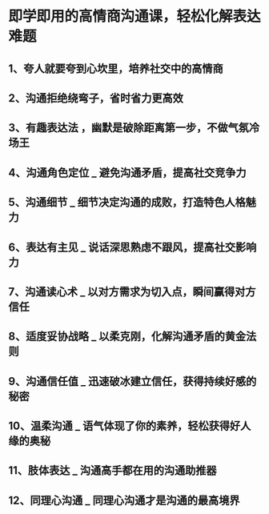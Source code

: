 # 即学即用的高情商沟通课，轻松化解表达难题

## 1、夸人就要夸到心坎里，培养社交中的高情商

## 2、沟通拒绝绕弯子，省时省力更高效

## 3、有趣表达法 ，幽默是破除距离第一步，不做气氛冷场王

## 4、沟通角色定位 _ 避免沟通矛盾，提高社交竞争力

## 5、沟通细节 _ 细节决定沟通的成败，打造特色人格魅力

## 6、表达有主见 _ 说话深思熟虑不跟风，提高社交影响力

## 7、沟通读心术 _ 以对方需求为切入点，瞬间赢得对方信任

## 8、适度妥协战略 _ 以柔克刚，化解沟通矛盾的黄金法则

## 9、沟通信任值 _ 迅速破冰建立信任，获得持续好感的秘密

## 10、温柔沟通 _ 语气体现了你的素养，轻松获得好人缘的奥秘

## 11、肢体表达 _ 沟通高手都在用的沟通助推器

## 12、同理心沟通 _ 同理心沟通才是沟通的最高境界